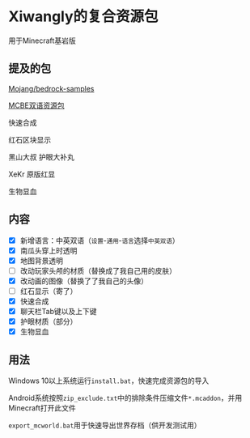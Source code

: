 # Xiwangly的复合资源包

用于Minecraft基岩版

## 提及的包

[Mojang/bedrock-samples](https://github.com/Mojang/bedrock-samples)

[MCBE双语资源包](https://github.com/xiwangly2/Bilingual_zh-en_Minecraft)

快速合成

红石区块显示

黑山大叔 护眼大补丸

XeKr 原版红显

生物显血

## 内容

- [x] 新增语言：中英双语（`设置`-`通用`-`语言`选择`中英双语`）
- [x] 南瓜头穿上时透明
- [x] 地图背景透明
- [ ] 改动玩家头颅的材质（替换成了我自己用的皮肤）
- [x] 改动画的图像（替换了了我自己的头像）
- [ ] 红石显示（寄了）
- [x] 快速合成
- [x] 聊天栏Tab键以及上下键
- [x] 护眼材质（部分）
- [x] 生物显血

## 用法

Windows 10以上系统运行`install.bat`，快速完成资源包的导入

Android系统按照`zip_exclude.txt`中的排除条件压缩文件`*.mcaddon`，并用Minecraft打开此文件

`export_mcworld.bat`用于快速导出世界存档（供开发测试用）


